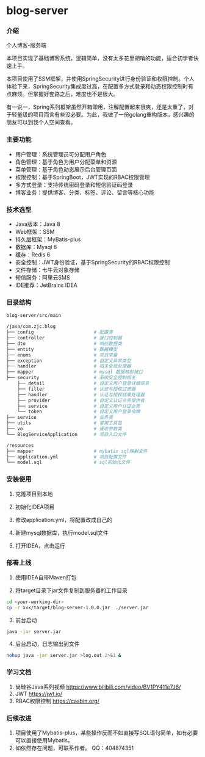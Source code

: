 # blog-server

### 介绍

个人博客-服务端

本项目实现了基础博客系统，逻辑简单，没有太多花里胡哨的功能，适合初学者快速上手。

本项目使用了SSM框架，并使用SpringSecurity进行身份验证和权限控制。个人体验下来，SpringSecurity集成度过高，在配置多方式登录和动态权限控制时有点麻烦。但掌握好套路之后，难度也不是很大。

有一说一，Spring系列框架虽然开箱即用，注解配置起来很爽，还是太重了，对于轻量级的项目而言有些没必要。为此，我做了一份golang重构版本，感兴趣的朋友可以到我个人空间查看。

### 主要功能

- 用户管理：系统管理员可分配用户角色
- 角色管理：基于角色为用户分配菜单和资源
- 菜单管理：基于角色动态展示后台管理页面
- 权限控制：基于SpringBoot，JWT实现的RBAC权限管理
- 多方式登录：支持传统密码登录和短信验证码登录
- 博客业务：提供博客、分类、标签、评论、留言等核心功能

### 技术选型

- Java版本：Java 8
- Web框架：SSM
- 持久层框架：MyBatis-plus
- 数据库：Mysql 8
- 缓存：Redis 6
- 安全控制：JWT身份验证，基于SpringSecurity的RBAC权限控制
- 文件存储：七牛云对象存储
- 短信服务：阿里云SMS
- IDE推荐：JetBrains IDEA

### 目录结构

```bash
blog-server/src/main

/java/com.zjc.blog
├── config                      # 配置类
├── controller                  # 接口控制器
├── dto                         # 响应数据类
├── entity                      # 数据模型
├── enums                       # 项目常量
├── exception                   # 自定义异常类型
├── handler                     # 相关全局处理器
├── mapper                      # mysql 数据映射接口
├── security                    # 系统安全控制相关
    ├── detail                  # 自定义用户登录详细信息
    ├── filter                  # 认证与授权过滤器
    ├── handler                 # 认证与授权结果处理器
    ├── provider                # 自定义认证业务提供者
    ├── service                 # 自定义用户认证业务
    └── token                   # 自定义用户登录令牌
├── service                     # 业务类
├── utils                       # 常用工具包
├── vo                          # 接收参数类
└── BlogServiceApplication      # 项目入口文件

/resources
├── mapper                      # mybatis sql映射文件            
├── application.yml             # 项目配置文件
└── model.sql                   # sql初始化文件
```

### 安装使用

1. 克隆项目到本地

2. 初始化IDEA项目

3. 修改application.yml，将配置改成自己的

4. 新建mysql数据库，执行model.sql文件

5. 打开IDEA，点击运行


### 部署上线

1. 使用IDEA自带Maven打包

2. 将target目录下jar文件复制到服务器的工作目录

```bash
cd <your-working-dir>
cp -r xxx/target/blog-server-1.0.0.jar  ./server.jar
```

3. 前台启动

```bash
java -jar server.jar
```

4. 后台启动，日志输出到文件

```bash
nohup java -jar server.jar >log.out 2>&1 &
```

### 学习文档

1. 尚硅谷Java系列视频 https://www.bilibili.com/video/BV1PY411e7J6/
2. JWT https://jwt.io/
3. RBAC权限控制 https://casbin.org/

### 后续改进

1. 项目使用了Mybatis-plus，某些操作反而不如直接写SQL语句简单，如有必要可以直接使用Mybatis。
3. 如依然存在问题，可联系作者。 QQ：404874351
